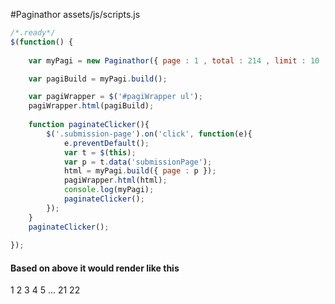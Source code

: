 #Paginathor
assets/js/scripts.js

```js
/*.ready*/
$(function() {
	
	var myPagi = new Paginathor({ page : 1 , total : 214 , limit : 10 , adj : 1 , target : '#' , elClass : 'submission-page' });

	var pagiBuild = myPagi.build();

	var pagiWrapper = $('#pagiWrapper ul');
	pagiWrapper.html(pagiBuild);
	
	function paginateClicker(){
		$('.submission-page').on('click', function(e){
			e.preventDefault();
			var t = $(this);
			var p = t.data('submissionPage');
			html = myPagi.build({ page : p });
			pagiWrapper.html(html);
			console.log(myPagi);
			paginateClicker();
		});	
	}
	paginateClicker();
	
});
```

#### Based on above it would render like this

1 2 3 4 5 ... 21 22

